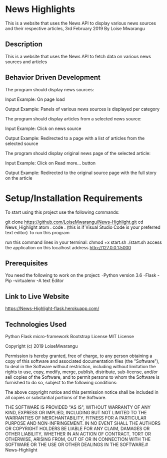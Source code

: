 # News Highlights
This is a website that uses the News API to display various news sources and their respective articles, 3rd February 2019
By Loise Mwarangu
## Description
This is a website that uses the News API to fetch data on various news sources and articles 

## Behavior Driven Development
The program should display news sources:

Input Example: On page load

Output Example: Panels of various news sources is displayed per category

The program should display articles from a selected news source:

Input Example: Click on news source

Output Example: Redirected to a page with a list of articles from the selected source

The program should display original news page of the selected article:

Input Example: Click on Read more... button

Output Example: Redirected to the original source page with the full story on the article

# Setup/Installation Requirements
To start using this project use the following commands:

git clone https://github.com/LoiseMwarangu/News-Highlight.git
cd News_Highlight
atom .
code . (this is if Visual Studio Code is your preferred text editor)
To run this program

run this command lines in your terminal:
chmod +x start.sh
./start.sh
access the application on this localhost address http://127.0.0.1:5000
## Prerequisites
You need the following to work on the project: -Python version 3.6 -Flask -Pip -virtualenv -A text Editor

## Link to Live Website
https://News-Highlight-flask.herokuapp.com/

## Technologies Used
Python
Flask micro-framework
Bootstrap
License
MIT License

Copyright (c) 2019 LoiseMwarangu

Permission is hereby granted, free of charge, to any person obtaining a copy of this software and associated documentation files (the "Software"), to deal in the Software without restriction, including without limitation the rights to use, copy, modify, merge, publish, distribute, sub-license, and/or sell copies of the Software, and to permit persons to whom the Software is furnished to do so, subject to the following conditions:

The above copyright notice and this permission notice shall be included in all copies or substantial portions of the Software.

THE SOFTWARE IS PROVIDED "AS IS", WITHOUT WARRANTY OF ANY KIND, EXPRESS OR IMPLIED, INCLUDING BUT NOT LIMITED TO THE WARRANTIES OF MERCHANTABILITY, FITNESS FOR A PARTICULAR PURPOSE AND NON-INFRINGEMENT. IN NO EVENT SHALL THE AUTHORS OR COPYRIGHT HOLDERS BE LIABLE FOR ANY CLAIM, DAMAGES OR OTHER LIABILITY, WHETHER IN AN ACTION OF CONTRACT, TORT OR OTHERWISE, ARISING FROM, OUT OF OR IN CONNECTION WITH THE SOFTWARE OR THE USE OR OTHER DEALINGS IN THE SOFTWARE.# News-Highlight

